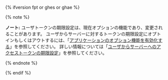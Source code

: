 {% ifversion fpt or ghes or ghae %}

{% note %}

**ノート:** ユーザトークンの期限設定は、現在オプションの機能であり、変更されることがあります。 ユーザからサーバーに対するトークンの期限設定にオプトインもしくはアウトするには、「[アプリケーションのオプション機能を有効化する](/developers/apps/activating-optional-features-for-apps)」を参照してください。 詳しい情報については「[ユーザからサーバーへのアクセストークンの期限設定](https://developer.github.com/changes/2020-04-30-expiring-user-to-server-access-tokens-for-github-apps)」を参照してください。

{% endnote %}

{% endif %}
